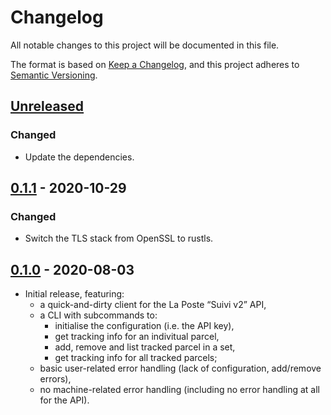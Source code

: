 # Changelog

All notable changes to this project will be documented in this file.

The format is based on [Keep a Changelog](https://keepachangelog.com/en/1.0.0/),
and this project adheres to [Semantic
Versioning](https://semver.org/spec/v2.0.0.html).

## [Unreleased]

### Changed

* Update the dependencies.

## [0.1.1] - 2020-10-29

### Changed

* Switch the TLS stack from OpenSSL to rustls.

## [0.1.0] - 2020-08-03

* Initial release, featuring:
    * a quick-and-dirty client for the La Poste “Suivi v2” API,
    * a CLI with subcommands to:
        * initialise the configuration (i.e. the API key),
        * get tracking info for an indivitual parcel,
        * add, remove and list tracked parcel in a set,
        * get tracking info for all tracked parcels;
    * basic user-related error handling (lack of configuration, add/remove
      errors),
    * no machine-related error handling (including no error handling at all for
      the API).

[Unreleased]: https://github.com/ejpcmac/track/compare/main...develop
[0.1.1]: https://github.com/ejpcmac/track/compare/v0.1.0...0.1.1
[0.1.0]: https://github.com/ejpcmac/track/releases/tag/v0.1.0
